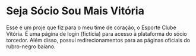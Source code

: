 # Seja Sócio Sou Mais Vitória
Esse é um proje que fiz para o meu time de coração, o Esporte Clube Vitória. É uma página de login (fictícia) para acesso à plataforma do sócio torcedor. Além disso, possui redirecionamentos para as páginas oficiais do rubro-negro baiano.
